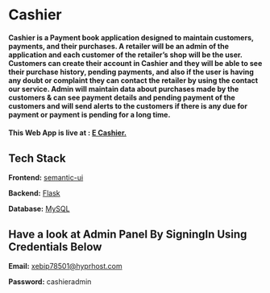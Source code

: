 # Cashier

#### Cashier is a Payment book application designed to maintain customers, payments, and their purchases. A retailer will be an admin of the application and each customer of the retailer’s shop will be the user. Customers can create their account in Cashier and they will be able to see their purchase history, pending payments, and also if the user is having any doubt or complaint they can contact the retailer by using the contact our service. Admin will maintain data about purchases made by the customers & can see payment details and pending payment of the customers and will send alerts to the customers if there is any due for payment or payment is pending for a long time.


#### This Web App is live at : [E Cashier.](https://e-cashier.herokuapp.com/)

## Tech Stack

**Frontend:** [semantic-ui](https://semantic-ui.com/)

**Backend:** [Flask](https://flask.palletsprojects.com/en/2.0.x/)

**Database:** [MySQL](https://remotemysql.com/)

## Have a look at Admin Panel By SigningIn Using Credentials Below
**Email:** xebip78501@hyprhost.com

**Password:** cashieradmin
